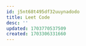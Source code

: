 ```yaml
---
id: j5nt68t495df32uuynadodo
title: Leet Code
desc: ''
updated: 1703770537509
created: 1703306331660
---
```



